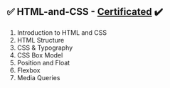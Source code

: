## :white_check_mark: HTML-and-CSS - [Certificated](https://softuni.bg/certificates/details/174760/bba8ef08) :heavy_check_mark:
01. Introduction to HTML and CSS
02. HTML Structure
03. CSS & Typography
04. CSS Box Model	
05. Position and Float
06. Flexbox
07. Media Queries
